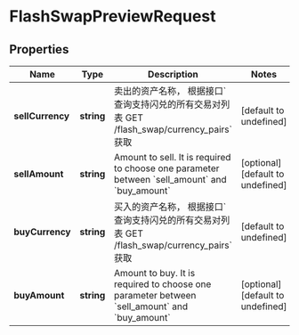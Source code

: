 # FlashSwapPreviewRequest

## Properties

Name | Type | Description | Notes
------------ | ------------- | ------------- | -------------
**sellCurrency** | **string** | 卖出的资产名称， 根据接口&#x60;查询支持闪兑的所有交易对列表 GET /flash_swap/currency_pairs&#x60;获取 | [default to undefined]
**sellAmount** | **string** | Amount to sell. It is required to choose one parameter between &#x60;sell_amount&#x60; and &#x60;buy_amount&#x60; | [optional] [default to undefined]
**buyCurrency** | **string** | 买入的资产名称， 根据接口&#x60;查询支持闪兑的所有交易对列表 GET /flash_swap/currency_pairs&#x60;获取 | [default to undefined]
**buyAmount** | **string** | Amount to buy. It is required to choose one parameter between &#x60;sell_amount&#x60; and &#x60;buy_amount&#x60; | [optional] [default to undefined]

